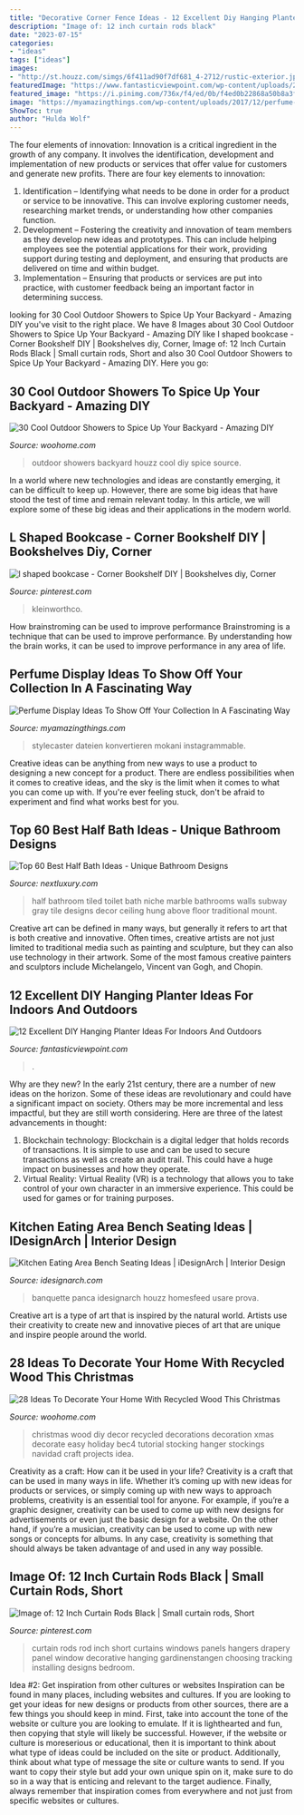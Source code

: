 ```yaml
---
title: "Decorative Corner Fence Ideas - 12 Excellent Diy Hanging Planter Ideas For Indoors And Outdoors"
description: "Image of: 12 inch curtain rods black"
date: "2023-07-15"
categories:
- "ideas"
tags: ["ideas"]
images:
- "http://st.houzz.com/simgs/6f411ad90f7df681_4-2712/rustic-exterior.jpg"
featuredImage: "https://www.fantasticviewpoint.com/wp-content/uploads/2016/01/final62.jpg"
featured_image: "https://i.pinimg.com/736x/f4/ed/0b/f4ed0b22868a50b8a3f124009a55632c.jpg"
image: "https://myamazingthings.com/wp-content/uploads/2017/12/perfume-display-ideas-4-.jpg"
ShowToc: true
author: "Hulda Wolf"
---
```



The four elements of innovation:
Innovation is a critical ingredient in the growth of any company. It involves the identification, development and implementation of new products or services that offer value for customers and generate new profits.
There are four key elements to innovation:
1) Identification – Identifying what needs to be done in order for a product or service to be innovative. This can involve exploring customer needs, researching market trends, or understanding how other companies function.
2) Development – Fostering the creativity and innovation of team members as they develop new ideas and prototypes. This can include helping employees see the potential applications for their work, providing support during testing and deployment, and ensuring that products are delivered on time and within budget. 
3) Implementation – Ensuring that products or services are put into practice, with customer feedback being an important factor in determining success.

	

		
looking for 30 Cool Outdoor Showers to Spice Up Your Backyard - Amazing DIY you've visit to the right place. We have 8 Images about 30 Cool Outdoor Showers to Spice Up Your Backyard - Amazing DIY like l shaped bookcase - Corner Bookshelf DIY | Bookshelves diy, Corner, Image of: 12 Inch Curtain Rods Black | Small curtain rods, Short and also 30 Cool Outdoor Showers to Spice Up Your Backyard - Amazing DIY. Here you go:
		
    
## 30 Cool Outdoor Showers To Spice Up Your Backyard - Amazing DIY

<img loading=lazy src="http://st.houzz.com/simgs/6f411ad90f7df681_4-2712/rustic-exterior.jpg" onerror="this.onerror=null;this.src='https://tse2.mm.bing.net/th?id=OIP.Q6VaQ_nc78sAIdRgFoOziAHaK0&amp;pid=15.1';" alt="30 Cool Outdoor Showers to Spice Up Your Backyard - Amazing DIY">

_Source: woohome.com_

>outdoor showers backyard houzz cool diy spice source. 

	

In a world where new technologies and ideas are constantly emerging, it can be difficult to keep up. However, there are some big ideas that have stood the test of time and remain relevant today. In this article, we will explore some of these big ideas and their applications in the modern world.

    
## L Shaped Bookcase - Corner Bookshelf DIY | Bookshelves Diy, Corner

<img loading=lazy src="https://i.pinimg.com/736x/84/3a/3e/843a3e837ae54fb14465b09c09dd0459.jpg" onerror="this.onerror=null;this.src='https://tse3.mm.bing.net/th?id=OIP.GYE3V3h_w8cNru5cva3PSwHaNf&amp;pid=15.1';" alt="l shaped bookcase - Corner Bookshelf DIY | Bookshelves diy, Corner">

_Source: pinterest.com_

>kleinworthco. 

	

How brainstroming can be used to improve performance
Brainstroming is a technique that can be used to improve performance. By understanding how the brain works, it can be used to improve performance in any area of life.

    
## Perfume Display Ideas To Show Off Your Collection In A Fascinating Way

<img loading=lazy src="https://myamazingthings.com/wp-content/uploads/2017/12/perfume-display-ideas-4-.jpg" onerror="this.onerror=null;this.src='https://tse3.mm.bing.net/th?id=OIP.szdSonwEidAYt6ikzybJKgHaKz&amp;pid=15.1';" alt="Perfume Display Ideas To Show Off Your Collection In A Fascinating Way">

_Source: myamazingthings.com_

>stylecaster dateien konvertieren mokani instagrammable. 

	

Creative ideas can be anything from new ways to use a product to designing a new concept for a product. There are endless possibilities when it comes to creative ideas, and the sky is the limit when it comes to what you can come up with. If you're ever feeling stuck, don't be afraid to experiment and find what works best for you.

    
## Top 60 Best Half Bath Ideas - Unique Bathroom Designs

<img loading=lazy src="http://nextluxury.com/wp-content/uploads/white-marble-half-bath-ideas-with-wall-hung-toilet.jpg" onerror="this.onerror=null;this.src='https://tse2.mm.bing.net/th?id=OIP.dcOOQyVx8057nzXysJ26yAAAAA&amp;pid=15.1';" alt="Top 60 Best Half Bath Ideas - Unique Bathroom Designs">

_Source: nextluxury.com_

>half bathroom tiled toilet bath niche marble bathrooms walls subway gray tile designs decor ceiling hung above floor traditional mount. 

	

Creative art can be defined in many ways, but generally it refers to art that is both creative and innovative. Often times, creative artists are not just limited to traditional media such as painting and sculpture, but they can also use technology in their artwork. Some of the most famous creative painters and sculptors include Michelangelo, Vincent van Gogh, and Chopin.

    
## 12 Excellent DIY Hanging Planter Ideas For Indoors And Outdoors

<img loading=lazy src="https://www.fantasticviewpoint.com/wp-content/uploads/2016/01/final62.jpg" onerror="this.onerror=null;this.src='https://tse1.mm.bing.net/th?id=OIP.tY7DJP9Vu9qRyod8yjRJngHaLD&amp;pid=15.1';" alt="12 Excellent DIY Hanging Planter Ideas For Indoors And Outdoors">

_Source: fantasticviewpoint.com_

>. 

	

Why are they new?
In the early 21st century, there are a number of new ideas on the horizon. Some of these ideas are revolutionary and could have a significant impact on society. Others may be more incremental and less impactful, but they are still worth considering. Here are three of the latest advancements in thought: 
1) Blockchain technology: Blockchain is a digital ledger that holds records of transactions. It is simple to use and can be used to secure transactions as well as create an audit trail. This could have a huge impact on businesses and how they operate. 
2) Virtual Reality: Virtual Reality (VR) is a technology that allows you to take control of your own character in an immersive experience. This could be used for games or for training purposes.

    
## Kitchen Eating Area Bench Seating Ideas | IDesignArch | Interior Design

<img loading=lazy src="https://www.idesignarch.com/wp-content/uploads/Kitchen-Bench-Seating-Ideas_8.jpg" onerror="this.onerror=null;this.src='https://tse4.mm.bing.net/th?id=OIP.Ti7eAF9qtKxf-H3s9y6HzAHaJ4&amp;pid=15.1';" alt="Kitchen Eating Area Bench Seating Ideas | iDesignArch | Interior Design">

_Source: idesignarch.com_

>banquette panca idesignarch houzz homesfeed usare prova. 

	

Creative art is a type of art that is inspired by the natural world. Artists use their creativity to create new and innovative pieces of art that are unique and inspire people around the world.

    
## 28 Ideas To Decorate Your Home With Recycled Wood This Christmas

<img loading=lazy src="http://www.woohome.com/wp-content/uploads/2015/12/Christmas-Decor-with-Wood-WooHome-12.jpg" onerror="this.onerror=null;this.src='https://tse2.mm.bing.net/th?id=OIP.SSRR4Svltas-AR8G_efbPAHaLG&amp;pid=15.1';" alt="28 Ideas To Decorate Your Home With Recycled Wood This Christmas">

_Source: woohome.com_

>christmas wood diy decor recycled decorations decoration xmas decorate easy holiday bec4 tutorial stocking hanger stockings navidad craft projects idea. 

	

Creativity as a craft: How can it be used in your life?
Creativity is a craft that can be used in many ways in life. Whether it’s coming up with new ideas for products or services, or simply coming up with new ways to approach problems, creativity is an essential tool for anyone. For example, if you’re a graphic designer, creativity can be used to come up with new designs for advertisements or even just the basic design for a website. On the other hand, if you’re a musician, creativity can be used to come up with new songs or concepts for albums. In any case, creativity is something that should always be taken advantage of and used in any way possible.

    
## Image Of: 12 Inch Curtain Rods Black | Small Curtain Rods, Short

<img loading=lazy src="https://i.pinimg.com/736x/f4/ed/0b/f4ed0b22868a50b8a3f124009a55632c.jpg" onerror="this.onerror=null;this.src='https://tse2.mm.bing.net/th?id=OIP.0yF96ljYi3g2t5AJb1ZrGwHaFj&amp;pid=15.1';" alt="Image of: 12 Inch Curtain Rods Black | Small curtain rods, Short">

_Source: pinterest.com_

>curtain rods rod inch short curtains windows panels hangers drapery panel window decorative hanging gardinenstangen choosing tracking installing designs bedroom. 

	

Idea #2: Get inspiration from other cultures or websites
Inspiration can be found in many places, including websites and cultures. If you are looking to get your ideas for new designs or products from other sources, there are a few things you should keep in mind. First, take into account the tone of the website or culture you are looking to emulate. If it is lighthearted and fun, then copying that style will likely be successful. However, if the website or culture is moreserious or educational, then it is important to think about what type of ideas could be included on the site or product. Additionally, think about what type of message the site or culture wants to send. If you want to copy their style but add your own unique spin on it, make sure to do so in a way that is enticing and relevant to the target audience. Finally, always remember that inspiration comes from everywhere and not just from specific websites or cultures.

